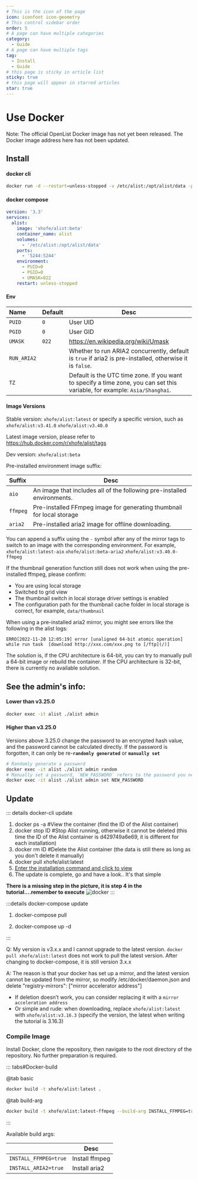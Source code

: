 ```yaml
---
# This is the icon of the page
icon: iconfont icon-geometry
# This control sidebar order
order: 5
# A page can have multiple categories
category:
  - Guide
# A page can have multiple tags
tag:
  - Install
  - Guide
# this page is sticky in article list
sticky: true
# this page will appear in starred articles
star: true
---
```


# Use Docker

Note: The official OpenList Docker image has not yet been released. The Docker image address here has not been updated.

## Install

#### **docker cli**

```bash
docker run -d --restart=unless-stopped -v /etc/alist:/opt/alist/data -p 5244:5244 -e PUID=0 -e PGID=0 -e UMASK=022 --name="alist" xhofe/alist:latest
```

#### **docker compose**

```yaml
version: '3.3'
services:
  alist:
    image: 'xhofe/alist:beta'
    container_name: alist
    volumes:
      - '/etc/alist:/opt/alist/data'
    ports:
      - '5244:5244'
    environment:
      - PUID=0
      - PGID=0
      - UMASK=022
    restart: unless-stopped
```

#### **Env**

| Name        | Default | Desc                                                                                                                       |
|:------------|:--------|----------------------------------------------------------------------------------------------------------------------------|
| `PUID`      | `0`     | User UID                                                                                                                   |
| `PGID`      | `0`     | User GID                                                                                                                   |
| `UMASK`     | `022`   | https://en.wikipedia.org/wiki/Umask                                                                                        |
| `RUN_ARIA2` |         | Whether to run ARIA2 concurrently, default is `true` if aria2 is pre-installed, otherwise it is `false`.                   |
| `TZ`        |         | Default is the UTC time zone. If you want to specify a time zone, you can set this variable, for example: `Asia/Shanghai`. |

#### **Image Versions**

Stable version: `xhofe/alist:latest` or specify a specific version, such as `xhofe/alist:v3.41.0` `xhofe/alist:v3.40.0`

Latest image version, please refer to https://hub.docker.com/r/xhofe/alist/tags

Dev version: `xhofe/alist:beta`

Pre-installed environment image suffix:

| Suffix   | Desc                                                                    |
|:---------|-------------------------------------------------------------------------|
| `aio`    | An image that includes all of the following pre-installed environments. |
| `ffmpeg` | Pre-installed FFmpeg image for generating thumbnail for local storage   |
| `aria2`  | Pre-installed aria2 image for offline downloading.                      |

You can append a suffix using the `-` symbol after any of the mirror tags to switch to an image with the corresponding environment. For example, `xhofe/alist:latest-aio` `xhofe/alist:beta-aria2` `xhofe/alist:v3.40.0-ffmpeg`

If the thumbnail generation function still does not work when using the pre-installed ffmpeg, please confirm:

+ You are using local storage
+ Switched to grid view
+ The thumbnail switch in local storage driver settings is enabled
+ The configuration path for the thumbnail cache folder in local storage is correct, for example, `data/thumbnail`

When using a pre-installed aria2 mirror, you might see errors like the following in the alist logs:

```
ERRO[2022-11-20 12:05:19] error [unaligned 64-bit atomic operation] while run task  [download http://xxx.com/xxx.png to [/ftp](/)]
```

The solution is, if the CPU architecture is 64-bit, you can try to manually pull a 64-bit image or rebuild the container. If the CPU architecture is 32-bit, there is currently no available solution.

## See the admin's info:

#### Lower than v3.25.0

```bash
docker exec -it alist ./alist admin
```

#### Higher than v3.25.0

Versions above 3.25.0 change the password to an encrypted hash value, and the password cannot be calculated directly. If the password is forgotten, it can only be re-**`randomly generated`** or **`manually set`**

```bash
# Randomly generate a password
docker exec -it alist ./alist admin random
# Manually set a password, `NEW_PASSWORD` refers to the password you need to set
docker exec -it alist ./alist admin set NEW_PASSWORD
```

## **Update**
::: details docker-cli update
1. docker ps -a #View the container (find the ID of the Alist container)
2. docker stop ID #Stop Alist running, otherwise it cannot be deleted (this time the ID of the Alist container is d429749a6e69, it is different for each installation)
3. docker rm ID #Delete the Alist container (the data is still there as long as you don't delete it manually)
4. docker pull xhofe/alist:latest
5. [Enter the installation command and click to view](#docker-cli)
6. The update is complete, go and have a look.. It's that simple

**There is a missing step in the picture, it is step 4 in the tutorial....remember to execute**
![docker](/img/faq/updocker.png)
:::

:::details docker-compose update
1. docker-compose pull

2. docker-compose up -d

:::

Q: My version is v3.x.x and I cannot upgrade to the latest version. `docker pull xhofe/alist:latest` does not work to pull the latest version. After changing to docker-compose, it is still version 3.x.x

A: The reason is that your docker has set up a mirror, and the latest version cannot be updated from the mirror, so modify /etc/docker/daemon.json and delete "registry-mirrors": ["mirror accelerator address"]

- If deletion doesn’t work, you can consider replacing it with a `mirror acceleration address`
- Or simple and rude: when downloading, replace `xhofe/alist:latest` with `xhofe/alist:v3.16.3` (specify the version, the latest when writing the tutorial is 3.16.3)

### **Compile Image**

Install Docker, clone the repository, then navigate to the root directory of the repository. No further preparation is required.

::: tabs#Docker-build

@tab basic

```bash
docker build -t xhofe/alist:latest .
```

@tab build-arg

```bash
docker build -t xhofe/alist:latest-ffmpeg --build-arg INSTALL_FFMPEG=true .
```

:::


Available build args:

|                       | Desc           |
|:----------------------|----------------|
| `INSTALL_FFMPEG=true` | Install ffmpeg |
| `INSTALL_ARIA2=true`  | Install aria2  |
